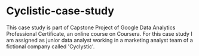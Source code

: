 # Cyclistic-case-study
This case study is part of Capstone Project of Google Data Analytics Professional Certificate, an online course on Coursera. For this case study I am assigned as junior data analyst working in a marketing analyst team of a fictional company called 'Cyclystic'.
